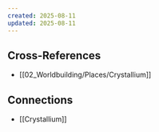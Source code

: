 ```yaml
---
created: 2025-08-11
updated: 2025-08-11
---
```




## Cross-References

- [[02_Worldbuilding/Places/Crystallium]]


## Connections

- [[Crystallium]]
